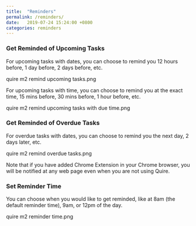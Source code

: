 ```yaml
---
title:  "Reminders"
permalink: /reminders/  
date:   2019-07-24 15:24:00 +0800
categories: reminders
---
```


### Get Reminded of Upcoming Tasks
For upcoming tasks with dates, you can choose to remind you 12 hours before, 1 day before, 2 days before, etc.

quire m2 remind upcoming tasks.png

For upcoming tasks with time, you can choose to remind you at the exact time, 15 mins before, 30 mins before, 1 hour before, etc.

quire m2 remind upcoming tasks with due time.png

### Get Reminded of Overdue Tasks
For overdue tasks with dates, you can choose to remind you the next day, 2 days later, etc.

quire m2 remind overdue tasks.png

Note that if you have added Chrome Extension in your Chrome browser, you will be notified at any web page even when you are not using Quire.

### Set Reminder Time
You can choose when you would like to get reminded, like at 8am (the default reminder time), 9am, or 12pm of the day.

quire m2 reminder time.png